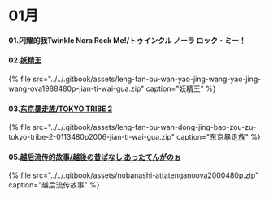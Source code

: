 # 01月

#### 

#### 01.闪耀的我Twinkle Nora Rock Me!/トゥインクル ノーラ ロック・ミー！ 



#### 02.[妖精王](https://share.dmhy.org/topics/view/532283_OVA_1988_480P.html)

{% file src="../../.gitbook/assets/leng-fan-bu-wan-yao-jing-wang-yao-jing-wang-ova1988480p-jian-ti-wai-gua.zip" caption="妖精王" %}

#### 

#### 03.[东京暴走族/TOKYO TRIBE 2](https://share.dmhy.org/topics/view/532483_TOKYO_TRIBE_2_13_480P_2006.html)

{% file src="../../.gitbook/assets/leng-fan-bu-wan-dong-jing-bao-zou-zu-tokyo-tribe-2-0113480p2006-jian-ti-wai-gua.zip" caption="东京暴走族" %}

#### 

#### 

#### 

#### 05.[越后流传的故事/越後の昔ばなし あったてんがのぉ](https://share.dmhy.org/topics/view/533143_OVA_2000_480P.html)

{% file src="../../.gitbook/assets/nobanashi-attatenganoova2000480p.zip" caption="越后流传故事" %}


